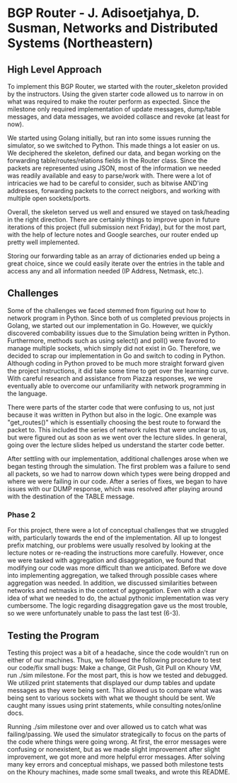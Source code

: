# BGP Router - J. Adisoetjahya, D. Susman, Networks and Distributed Systems (Northeastern)

## High Level Approach

To implement this BGP Router, we started with the router_skeleton provided by the instructors. Using the given starter code allowed us to narrow in on what was required to make the router perform as expected.
Since the milestone only required implementation of update messages, dump/table messages, and data messages, we avoided collasce and revoke (at least for now).

We started using Golang initially, but ran into some issues running the simulator, so we switched to Python. This made things a lot easier on us. We deciphered the skeleton, defined our data, and began working
on the forwarding table/routes/relations fields in the Router class. Since the packets are represented using JSON, most of the information we needed was readily available and easy to parse/work with. There were
a lot of intricacies we had to be careful to consider, such as bitwise AND'ing addresses, forwarding packets to the correct neigbors, and working with multiple open sockets/ports.

Overall, the skeleton served us well and ensured we stayed on task/heading in the right direction. There are certainly things to improve upon in future iterations of this project (full submission next Friday),
but for the most part, with the help of lecture notes and Google searches, our router ended up pretty well implemented.

Storing our forwarding table as an array of dictionaries ended up being a great choice, since we could easily iterate over the entries in the table and access any and all information needed (IP Address, Netmask, etc.).

## Challenges

Some of the challenges we faced stemmed from figuring out how to network program in Python. Since both of us completed previous projects in Golang, we started out our implementation in Go. However, we quickly discovered combability issues due to the Simulation being written in Python. Furthermore, methods such as using select() and poll() were favored to manage multiple sockets, which simply did not exist in Go. Therefore, we decided to scrap our implementation in Go and switch to coding in Python. Although coding in Python proved to be much more straight forward given the project instructions, it did take some time to get over the learning curve. With careful research and assistance from Piazza responses, we were eventually able to overcome our unfamiliarity with network programming in the language.

There were parts of the starter code that were confusing to us, not just because it was written in Python but also in the logic. One example was "get_routes()" which is essentially choosing the best route to forward the packet to. This included the series of network rules that were unclear to us, but were figured out as soon as we went over the lecture slides. In general, going over the lecture slides helped us understand the starter code better.

After settling with our implementation, additional challenges arose when we began testing through the simulation. The first problem was a failure to send all packets, so we had to narrow down which types were being dropped and where we were failing in our code. After a series of fixes, we began to have issues with our DUMP response, which was resolved after playing around with the destination of the TABLE message.

### Phase 2
For this project, there were a lot of conceptual challenges that we struggled with, particularly towards the end of the implementation. All up to longest prefix matching, our problems were usually resolved by looking at the lecture notes or re-reading the instructions more carefully. However, once we were tasked with aggregation and disaggregation, we found that modifying our code was more difficult than we anticipated. Before we dove into implementing aggregation, we talked through possible cases where aggregation was needed. In addition, we discussed similarities between networks and netmasks in the context of aggregation. Even with a clear idea of what we needed to do, the actual pythonic implementation was very cumbersome. The logic regarding disaggregation gave us the most trouble, so we were unfortunately unable to pass the last test (6-3).

## Testing the Program

Testing this project was a bit of a headache, since the code wouldn't run on either of our machines. Thus, we followed the following procedure to test our code/fix small bugs: Make a change, Git Push, Git Pull on
Khoury VM, run ./sim milestone. For the most part, this is how we tested and debugged. We utilized print statements that displayed our dump tables and update messages as they were being sent. This allowed us
to compare what was being sent to various sockets with what we thought should be sent. We caught many issues using print statements, while consulting notes/online docs.

Running ./sim milestone over and over allowed us to catch what was failing/passing. We used the simulator strategically to focus on the parts of the code where things were going wrong. At first, the error messages
were confusing or nonexistent, but as we made slight improvement after slight improvement, we got more and more helpful error messages. After solving many key errors and conceptual mishaps, we passed both milestone
tests on the Khoury machines, made some small tweaks, and wrote this README.
